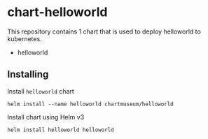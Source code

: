 # chart-helloworld

This repository contains 1 chart that is used to deploy helloworld to kubernetes.

- helloworld

## Installing

Install `helloworld` chart

```
helm install --name helloworld chartmuseum/helloworld
```

Install chart using Helm v3

```
helm install helloworld helloworld
```

